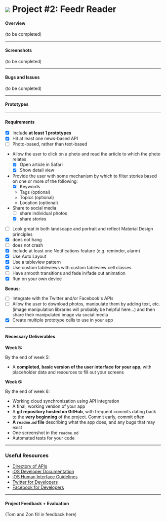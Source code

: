 # ![](https://ga-dash.s3.amazonaws.com/production/assets/logo-9f88ae6c9c3871690e33280fcf557f33.png) Project #2: Feedr Reader

#### Overview

(to be completed)

---
#### Screenshots

(to be completed)

---
#### Bugs and Issues
(to be completed)

---
#### Prototypes

---
#### Requirements
* [x] Include **at least 1 prototypes**
* [x] Hit at least one news-based API
* [ ] Photo-based, rather than text-based
* Allow the user to click on a photo and read the article to which the photo relates
  * [x] Open article in Safari
  * [x] Show detail view
* Provide the user with some mechanism by which to filter stories based on one or more of the following:
  * [x] Keywords
  * Tags (optional)
  * Topics (optional)
  * Location (optional)
* Share to social media
  * [ ] share individual photos
  * [x] share stories
* [ ] Look great in both landscape and portrait and reflect Material Design principles
* [x] does not hang
* [ ] does not crash
* [x] Include at least one Notifications feature (e.g. reminder, alarm)
* [x] Use Auto Layout
* [x] Use a tableview pattern
* [x] Use custom tableviews with custom tableview cell classes
* [ ] Have smooth transitions and fade in/fade out animation
* [x] Run on your own device

**Bonus:**

* [ ] Integrate with the Twitter and/or Facebook's APIs
* [ ] Allow the user to download photos, manipulate them by adding text, etc. (image manipulation libraries will probably be helpful here...) and then share their manipulated image via social media
* [x] Create multiple prototype cells to use in your app

---

#### Necessary Deliverables


**Week 5:**

By the end of week 5:

- A **completed, basic version of the user interface for your app**, with placeholder data and resources to fill out your screens

**Week 6:**

By the end of week 6:

- Working cloud synchronization using API integration
- A final, working version of your app
- A **git repository hosted on GitHub**, with frequent commits dating back to the **very beginning** of the project. Commit early, commit often
- **A ``readme.md`` file** describing what the app does, and any bugs that may exist
- One screenshot in the ``readme.md``
- Automated tests for your code

---

### Useful Resources

- [Directory of APIs](http://www.programmableweb.com/apis/directory)
- [iOS Developer Documentation](https://developer.apple.com/library/ios/navigation/)
- [iOS Human Interface Guidelines](https://developer.apple.com/library/ios/documentation/UserExperience/Conceptual/MobileHIG/index.html?utm_source=twitterfeed&utm_medium=twitter)
- [Twitter for Developers](https://dev.twitter.com/)
- [Facebook for Developers](https://developers.facebook.com/)

---

#### Project Feedback + Evaluation

(Tom and Zon fill in feedback here)
